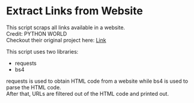 # Extract Links from Website
This script scraps all links available in a website. <br />
Credit: PYTHON WORLD <br />
Checkout their original project here: [Link](https://github.com/Python-World/python-mini-projects/tree/master/projects/All_links_from_given_webpage)

This script uses two libraries:
- requests
- bs4

requests is used to obtain HTML code from a website while bs4 is used to parse the HTML code. <br />
After that, URLs are filtered out of the HTML code and printed out.

